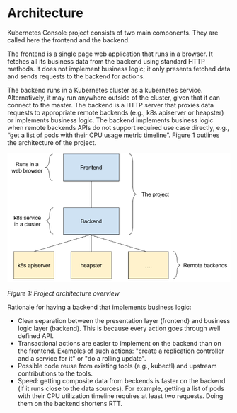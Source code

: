 # Architecture 
Kubernetes Console project consists of two main components. They are called here the
frontend and the backend.

The frontend is a single page web application that runs in a browser. It fetches all its
business data from the backend using standard HTTP methods. It does not implement business logic;
it only presents fetched data and sends requests to the backend for actions.

The backend runs in a Kubernetes cluster as a kubernetes service. Alternatively, it may run anywhere
outside of the cluster, given that it can connect to the master. The backend is a HTTP server that
proxies data requests to appropriate remote backends (e.g., k8s apiserver or heapster) or implements
business logic. The backend implements business logic when remote backends APIs do not
support required use case directly, e.g., “get a list of pods with their CPU usage metric
timeline”. Figure 1 outlines the architecture of the project.

![Architecture Overview](architecture.png?raw=true "Architecture overview")

*Figure 1: Project architecture overview*

Rationale for having a backend that implements business logic:

* Clear separation between the presentation layer (frontend) and business logic layer (backend).
This is because every action goes through well defined API.
* Transactional actions are easier to implement on the backend than on the frontend. Examples of
such actions: "create a replication controller and a service for it" or "do a rolling update".
* Possible code reuse from existing tools (e.g., kubectl) and upstream contributions to the tools.
* Speed: getting composite data from beckends is faster on the backend (if it runs close to the
data sources). For example, getting a list of pods with their CPU utilization timeline
requires at least two requests. Doing them on the backend shortens RTT.
